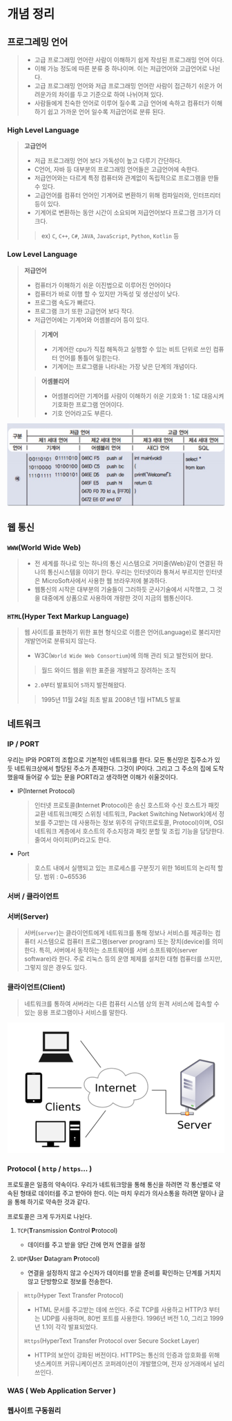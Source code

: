 # 개념 정리

## 프로그레밍 언어 
> - 고급 프로그래밍 언어란 사람이 이해하기 쉽게 작성된 프로그래밍 언어 이다.
> - 이해 가능 정도에 따른 분류 중 하나이며. 이는 저급언어와 고급언어로 나뉜다.
> - 고급 프로그래밍 언어와 저급 프로그래밍 언어란 사람이 접근하기 쉬운가 어려운가의 차이를 두고 기준으로 하여 나뉘어져 있다.
> - 사람들에게 친숙한 언어로 이루어 질수록 고급 언어에 속하고 컴퓨터가 이해하기 쉽고 가까운 언어 일수록 저급언어로 분류 된다.

### **H**igh **L**evel Language
> **고급언어**
> - 저급 프로그래밍 언어 보다 가독성이 높고 다루기 간단하다.
> - C언어, 자바 등 대부분의 프로그래밍 언어들은 고급언어에 속한다.
> - 저급언어와는 다르게 특정 컴퓨터와 관계없이 독립적으로 프로그램을 만들 수 있다.
> - 고급언어를 컴퓨터 언어인 기계어로 변환하기 위해 컴파일러와, 인터프리터 등이 있다.
> - 기계어로 변환하는 동안 시간이 소요되며 저급언어보다 프로그램 크기가 더 크다.
> > ex) `C`, `C++`, `C#`, `JAVA`, `JavaScript`, `Python`, `Kotlin` 등

### **L**ow **L**evel Language
> **저급언어**
> - 컴퓨터가 이해하기 쉬운 이진법으로 이루어진 언어이다
> - 컴퓨터가 바로 이행 할 수 있지만 가독성 및 생산성이 낮다.
> - 프로그램 속도가 빠르다.
> - 프로그램 크기 또한 고급언어 보다 작다.
> - 저급언어에는 기계어와 어셈블리어 등이 있다.
> > **기계어**
> > - 기계어란 cpu가 직접 해독하고 실행할 수 있는 비트 단위로 쓰인 컴퓨터 언어를 통틀어 일컫는다.
> > - 기계어는 프로그램을 나타내는 가장 낮은 단계의 개념이다.
>
> > **어셈블리어**
> > - 어셈블리어란 기계어를 사람이 이해하기 쉬운 기호와 1 : 1로 대응시켜 기호화한 프로그램 언어이다.
> > - 기호 언어라고도 부른다.

![](../img/cl_01_22.jpg) 

## 웹 통신
### `WWW`(**W**orld **W**ide **W**eb)
> - 전 세계를 하나로 잇는 하나의 통신 시스템으로 거미줄(Web)같이 연결된 하나의 통신시스템을 이야기 한다. 우리는 인터넷이라 퉁쳐서 부르지만 인터넷은 MicroSoft사에서 사용한 웹 브라우저에 불과하다.
> - 웹통신의 시작은 대부분의 기술들이 그러하듯 군사기술에서 시작했고, 그 것을 대중에게 상품으로 사용하여 개량한 것이 지금의 웹통신이다.

### `HTML`(**H**yper **T**ext **M**arkup **L**anguage)
> 웹 사이트를 표현하기 위한 표현 형식으로 이름은 언어(Language)로 불리지만 개발언어로 분류되지 않는다.
> - W3C(`World Wide Web Consortium`)에 의해 관리 되고 발전되어 왔다.
> > 월드 와이드 웹을 위한 표준을 개발하고 장려하는 조직
> - `2.0`부터 발표되어 `5`까지 발전해왔다.
> > 1995년 11월 24일 최초 발표
> > 2008년 1월 HTML5 발표

## 네트워크
### IP / PORT
우리는 IP와 PORT의 조합으로 기본적인 네트워크를 한다. 모든 통신망은 집주소가 있듯 네트워크상에서 할당된 주소가 존재한다. 그것이 IP이다. 그리고 그 주소의 집에 도착했을때 들어갈 수 있는 문을 PORT라고 생각하면 이해가 쉬울것이다.
- IP(Internet Protocol)
  > 인터넷 프로토콜(**I**nternet **P**rotocol)은 송신 호스트와 수신 호스트가 패킷 교환 네트워크(패킷 스위칭 네트워크, Packet Switching Network)에서 정보를 주고받는 데 사용하는 정보 위주의 규약(프로토콜, Protocol)이며, OSI 네트워크 계층에서 호스트의 주소지정과 패킷 분할 및 조립 기능을 담당한다. 줄여서 아이피(IP)라고도 한다.
- Port
  > 호스트 내에서 실행되고 있는 프로세스를 구분짓기 위한 16비트의 논리적 할당.
  > 범위 : 0~65536

### 서버 / 클라이언트
### 서버(Server)
> 서버(`server`)는 클라이언트에게 네트워크를 통해 정보나 서비스를 제공하는 컴퓨터 시스템으로 컴퓨터 프로그램(server program) 또는 장치(device)를 의미한다. 특히, 서버에서 동작하는 소프트웨어를 서버 소프트웨어(server software)라 한다. 주로 리눅스 등의 운영 체제를 설치한 대형 컴퓨터를 쓰지만, 그렇지 않은 경우도 있다.

### 클라이언트(Client)
> 네트워크를 통하여 서버라는 다른 컴퓨터 시스템 상의 원격 서비스에 접속할 수 있는 응용 프로그램이나 서비스를 말한다.

![](../img/cl_01_23.png)

### Protocol ( `http` / `https`... )
프로토콜은 일종의 약속이다. 우리가 네트워크망을 통해 통신을 하려면 각 통신별로 약속된 형태로 데이터를 주고 받아야 한다. 이는 마치 우리가 의사소통을 하려면 말이나 글을 통해 하기로 약속한 것과 같다.

프로토콜은 크게 두가지로 나뉜다. 
1. `TCP`(**T**ransmission **C**ontrol **P**rotocol)
   - 데이터를 주고 받을 양단 간에 먼저 연결을 설정

2. `UDP`(**U**ser **D**atagram **P**rotocol)
   - 연결을 설정하지 않고 수신자가 데이터를 받을 준비를 확인하는 단계를 거치지 않고 단방향으로 정보를 전송한다.

> `Http`(Hyper Text Transfer Protocol)
> -  HTML 문서를 주고받는 데에 쓰인다. 주로 TCP를 사용하고 HTTP/3 부터는 UDP를 사용하며, 80번 포트를 사용한다. 1996년 버전 1.0, 그리고 1999년 1.1이 각각 발표되었다.
> 
> `Https`(HyperText Transfer Protocol over Secure Socket Layer)
> -  HTTP의 보안이 강화된 버전이다. HTTPS는 통신의 인증과 암호화를 위해 넷스케이프 커뮤니케이션즈 코퍼레이션이 개발했으며, 전자 상거래에서 널리 쓰인다.

### WAS ( **W**eb **A**pplication **S**erver )
### 웹사이트 구동원리